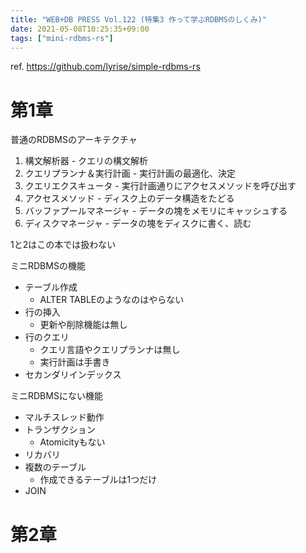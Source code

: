 ```yaml
---
title: "WEB+DB PRESS Vol.122 (特集3 作って学ぶRDBMSのしくみ)"
date: 2021-05-08T10:25:35+09:00
tags: ["mini-rdbms-rs"]
---
```


ref. https://github.com/lyrise/simple-rdbms-rs

# 第1章

普通のRDBMSのアーキテクチャ

1. 構文解析器 - クエリの構文解析
2. クエリプランナ＆実行計画 - 実行計画の最適化、決定
3. クエリエクスキュータ - 実行計画通りにアクセスメソッドを呼び出す
4. アクセスメソッド - ディスク上のデータ構造をたどる
5. バッファプールマネージャ - データの塊をメモリにキャッシュする
6. ディスクマネージャ - データの塊をディスクに書く、読む

1と2はこの本では扱わない

ミニRDBMSの機能

- テーブル作成
  - ALTER TABLEのようなのはやらない
- 行の挿入
  - 更新や削除機能は無し
- 行のクエリ
  - クエリ言語やクエリプランナは無し
  - 実行計画は手書き
- セカンダリインデックス

ミニRDBMSにない機能

- マルチスレッド動作
- トランザクション
  - Atomicityもない
- リカバリ
- 複数のテーブル
  - 作成できるテーブルは1つだけ
- JOIN

# 第2章
